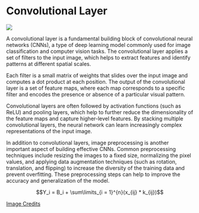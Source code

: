 # Convolutional Layer

<img src = "https://i.ytimg.com/vi/KuXjwB4LzSA/hq720.jpg?sqp=-oaymwEcCNAFEJQDSFXyq4qpAw4IARUAAIhCGAFwAcABBg==&rs=AOn4CLDglX1Jo3WO2XUsh9x0ACDpEuNpCQ">

A convolutional layer is a fundamental building block of convolutional neural networks (CNNs), a type of deep learning model commonly used for image classification and computer vision tasks. The convolutional layer applies a set of filters to the input image, which helps to extract features and identify patterns at different spatial scales.

Each filter is a small matrix of weights that slides over the input image and computes a dot product at each position. The output of the convolutional layer is a set of feature maps, where each map corresponds to a specific filter and encodes the presence or absence of a particular visual pattern.

Convolutional layers are often followed by activation functions (such as ReLU) and pooling layers, which help to further reduce the dimensionality of the feature maps and capture higher-level features. By stacking multiple convolutional layers, the neural network can learn increasingly complex representations of the input image.

In addition to convolutional layers, image preprocessing is another important aspect of building effective CNNs. Common preprocessing techniques include resizing the images to a fixed size, normalizing the pixel values, and applying data augmentation techniques (such as rotation, translation, and flipping) to increase the diversity of the training data and prevent overfitting. These preprocessing steps can help to improve the accuracy and generalization of the model.

$$Y_i = B_i + \sum\limits_{i = 1}^{n}(x_{ij} * k_{ij})$$

[Image Credits](https://www.youtube.com/watch?v=KuXjwB4LzSA)

